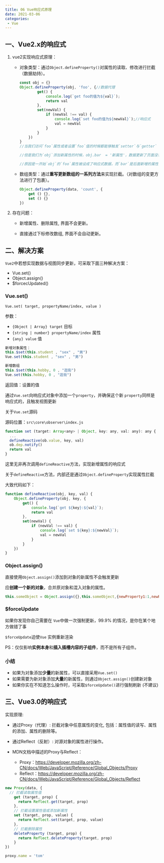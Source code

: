```yaml
---
title: 06 Vue响应式原理
date: 2021-03-06
categories: 
 - Vue
---
```


## 一、Vue2.x的响应式

1. vue2实现响应式原理：

   - 对象类型：通过```Object.defineProperty()```对属性的读取、修改进行拦截（数据劫持）。

     ```js
     const obj = {}
     Object.defineProperty(obj, 'foo', {//数据代理
             get() {
                 console.log(`get foo的值为${val}`);
                 return val
             },
             set(newVal) {
                 if (newVal !== val) {
                     console.log(`set foo的值为${newVal}`);//响应式
                     val = newVal
                 }
             }
         })
     }
     //当我们访问`foo`属性或者设置`foo`值的时候都能够触发`setter`与`getter`
     
     //但是我们为`obj`添加新属性的时候，obj.bar  = '新属性'，数据更新了页面没有更新。
     
     //原因是一开始`obj`的`foo`属性被设成了响应式数据，而`bar`是后面新增的属性，并没有通过`Object.defineProperty`设置成响应式数据
     ```

   - 数组类型：通过**重写更新数组的一系列方法**来实现拦截。（对数组的变更方法进行了包裹）。

     ```js
     Object.defineProperty(data, 'count', {
         get () {}, 
         set () {}
     })
     ```

2. 存在问题：

   - 新增属性、删除属性, 界面不会更新。

   - 直接通过下标修改数组, 界面不会自动更新。

## 二、解决方案

`Vue2`中若想实现数据与视图同步更新，可采取下面三种解决方案：

- Vue.set()
- Object.assign()
- $forcecUpdated()

### Vue.set()

`Vue.set( target, propertyName/index, value )`

参数：

- `{Object | Array} target`  目标
- `{string | number} propertyName/index`  属性
- `{any} value` 值

```js
新增对象属性：
this.$set(this.student , "sex" , "男")
Vue.set(this.student , "sex" , "男")

新增数组
this.$set(this.hobby, 0 , "逛街")
Vue.set(this.hobby, 0 , "逛街")
```

返回值：设置的值

通过`Vue.set`向响应式对象中添加一个`property`，并确保这个新 `property`同样是响应式的，且触发视图更新

关于`Vue.set`源码

源码位置：`src\core\observer\index.js`

```js
function set (target: Array<any> | Object, key: any, val: any): any {
  ...
  defineReactive(ob.value, key, val)
  ob.dep.notify()
  return val
}
```

这里无非再次调用`defineReactive`方法，实现新增属性的响应式

关于`defineReactive`方法，内部还是通过`Object.defineProperty`实现属性拦截

大致代码如下：

```js
function defineReactive(obj, key, val) {
    Object.defineProperty(obj, key, {
        get() {
            console.log(`get ${key}:${val}`);
            return val
        },
        set(newVal) {
            if (newVal !== val) {
                console.log(`set ${key}:${newVal}`);
                val = newVal
            }
        }
    })
}
```

### Object.assign()

直接使用`Object.assign()`添加到对象的新属性不会触发更新

应**创建一个新的对象**，合并原对象和混入对象的属性。

```js
this.someObject = Object.assign({},this.someObject,{newProperty1:1,newProperty2:2 ...})
```

### $forceUpdate

如果你发现你自己需要在 `Vue`中做一次强制更新，99.9% 的情况，是你在某个地方做错了事

`$forceUpdate`迫使`Vue` 实例重新渲染

PS：仅仅影响**实例本身**和**插入插槽内容的子组件**，而不是所有子组件。

### 小结

- 如果为对象添加**少量**的新属性，可以直接采用`Vue.set()`
- 如果需要为新对象添加**大量**的新属性，则通过`Object.assign()`创建新对象
- 如果你实在不知道怎么操作时，可采取`$forceUpdate()`进行强制刷新 (不建议)

## 三、Vue3.0的响应式

实现原理: 

- 通过Proxy（代理）:  拦截对象中任意属性的变化, 包括：属性值的读写、属性的添加、属性的删除等。

- 通过Reflect（反射）:  对源对象的属性进行操作。

- MDN文档中描述的Proxy与Reflect：

  - Proxy：https://developer.mozilla.org/zh-CN/docs/Web/JavaScript/Reference/Global_Objects/Proxy
  - Reflect：https://developer.mozilla.org/zh-CN/docs/Web/JavaScript/Reference/Global_Objects/Reflect

```js
new Proxy(data, {
  // 拦截读取属性值
    get (target, prop) {
      return Reflect.get(target, prop)
    },
    // 拦截设置属性值或添加新属性
    set (target, prop, value) {
      return Reflect.set(target, prop, value)
    },
    // 拦截删除属性
    deleteProperty (target, prop) {
      return Reflect.deleteProperty(target, prop)
    }
})

proxy.name = 'tom'   
```



